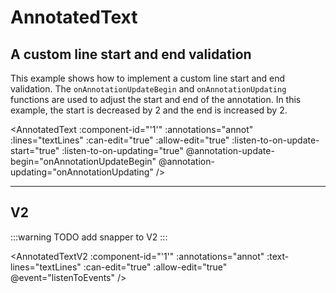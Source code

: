 # AnnotatedText

<script setup>
//
import {
  AnnotatedTextV2,
  AnnotatedText,
  Debugger,
  UserActionState,
} from "@ghentcdh/vue-component-annotated-text";
import { lines, annotations } from '@demo'; 


const onMouseDown=(e, payload) =>{
 console.log('mouse Down', e, payload);
}

function onMouseMove(e, payload) {
 console.log('mouse Move', e, payload);
}

const annot = annotations;
const textLines = lines.slice(0,4);

const fixOffset = function (updateState) {
    switch(updateState.action) {
        case 'moveEnd':
          updateState.newEnd = updateState.newEnd+2;
          break;
        case 'moveStart':
          updateState.newStart = updateState.newStart-2;
          break;
    }


};

const onAnnotationUpdateBegin = function (updateState) {
  fixOffset(updateState);

  updateState.confirmStartUpdating();
};
const onAnnotationUpdating = function (updateState) {
  fixOffset(updateState);

  updateState.confirmUpdate();
};

const listenToEvents = (event, type, data)=>{
    switch(type){
        case 'click':
            console.log('click', event, data);
            break;
    }
}
</script>

## A custom line start and end validation

This example shows how to implement a custom line start and end validation. The `onAnnotationUpdateBegin` and
`onAnnotationUpdating` functions are used to adjust the start and end of the annotation. In this example, the start is
decreased by 2 and the end is increased by 2.

<AnnotatedText
:component-id="'1'"
:annotations="annot"
:lines="textLines"
:can-edit="true"
:allow-edit="true"
:listen-to-on-update-start="true"
:listen-to-on-updating="true"
@annotation-update-begin="onAnnotationUpdateBegin"
@annotation-updating="onAnnotationUpdating"
/>
<hr />

## V2

:::warning
TODO add snapper to V2
:::

<AnnotatedTextV2
:component-id="'1'"
:annotations="annot"
:text-lines="textLines"
:can-edit="true"
:allow-edit="true"
@event="listenToEvents"
/>

<style module>
</style>
